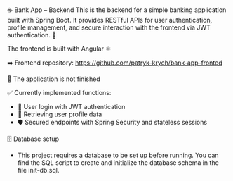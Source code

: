 ☕ Bank App – Backend
This is the backend for a simple banking application built with Spring Boot. It provides RESTful APIs for user authentication, profile management, and secure interaction with the frontend via JWT authentication. 🔐

The frontend is built with Angular ⚛️

➡️ Frontend repository: https://github.com/patryk-krych/bank-app-fronted

🚧 The application is not finished

✅ Currently implemented functions:
- 🔑 User login with JWT authentication
- 👤 Retrieving user profile data
- 🛡️ Secured endpoints with Spring Security and stateless sessions

🗄️ Database setup
- This project requires a database to be set up before running. You can find the SQL script to create and initialize
the database schema in the file init-db.sql.

